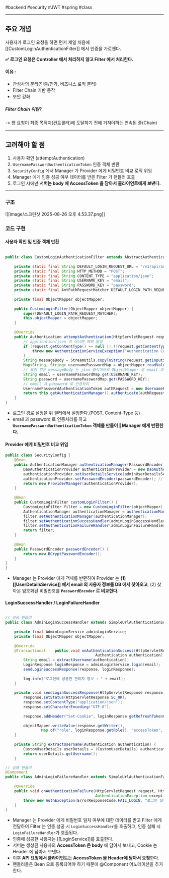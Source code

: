 #backend #security #JWT #spring #class

___
## 주요 개념

사용자가 로그인 요청을 하면 먼저 제일 처음에 [[CustomLoginAuthenticationFilter]] 에서 인증을 가로챈다.

**✅ 로그인 요청은 Controller 에서 처리하지 않고 Filter 에서 처리한다.**
#### 이유 : 
- 관심사의 분리(인증/인가, 비즈니스 로직 분리)
- Filter Chain 기반 동작
- 보안 강화
##### Filter Chain 이란? 
-> 웹 요청이 최종 목적지(컨트롤러)에 도달하기 전에 거쳐야하는 연속된 줄(Chain)

___

## 고려해야 할 점

1. 사용자 확인 (attemptAuthentication)
2. `UsernamePasswordAuthenticationToken` 인증 객체 반환
3. `SecurityConfig` 에서 Manager 가 Provider 에게 비밀번호 비교 로직 위임
4. Manager 에게 인증 성공 여부 데이터를 받은 Filter 가 핸들러 호출
5. 로그인 시에만 **서버는 body 에 AccessToken 을 담아서 클라이언트에게 보낸다.**

___

### 구조
![[image/스크린샷 2025-08-26 오후 4.53.37.png]]

### 코드 구현

#### 사용자 확인 및 인증 객체 반환

```java
  
public class CustomLoginAuthenticationFilter extends AbstractAuthenticationProcessingFilter {  
  
    private static final String DEFAULT_LOGIN_REQUEST_URL = "/v1/api/admin/login";  
    private static final String HTTP_METHOD = "POST";  
    private static final String CONTENT_TYPE = "application/json";  
    private static final String USERNAME_KEY = "email";  
    private static final String PASSWORD_KEY = "password";  
    private static final AntPathRequestMatcher DEFAULT_LOGIN_PATH_REQUEST_MATCHER = new AntPathRequestMatcher(DEFAULT_LOGIN_REQUEST_URL, HTTP_METHOD);  
  
    private final ObjectMapper objectMapper;  
  
    public CustomLoginFilter(ObjectMapper objectMapper) {  
        super(DEFAULT_LOGIN_PATH_REQUEST_MATCHER);  
        this.objectMapper = objectMapper;  
    }  
  
    @Override  
    public Authentication attemptAuthentication(HttpServletRequest request, HttpServletResponse response) throws AuthenticationException, IOException {  
	    // application/json 이 아니면 예외 발생
        if (request.getContentType() == null || (!request.getContentType().equals(CONTENT_TYPE) && !request.getContentType().startsWith(CONTENT_TYPE))) {  
            throw new AuthenticationServiceException("Authentication Content-Type not supported: " + request.getContentType());  
        }  
        String messageBody = StreamUtils.copyToString(request.getInputStream(), StandardCharsets.UTF_8);  
        Map<String, String> usernamePasswordMap = objectMapper.readValue(messageBody, Map.class); 
        // 요청 받은 messageBody 는 json 형식이므로 ObjectMapper 로 email 과 password 추출 
        String email = usernamePasswordMap.get(USERNAME_KEY);  
        String password = usernamePasswordMap.get(PASSWORD_KEY);  
        // email 과 password 로 인증처리
        UsernamePasswordAuthenticationToken authRequest = new UsernamePasswordAuthenticationToken(email, password);  
        return this.getAuthenticationManager().authenticate(authRequest);  
    }  
}
```

- 로그인 경로 설정을 위 필터에서 설정한다.(POST, Content-Type 등)
- email 과 password 로 인증처리를 하고 __`UsernamePasswordAuthenticationToken` 객체를 만들어  Manager 에게 반환한다.__

#### Provider 에게 비밀번호 비교 위임

```java
public class SecurityConfig {
	@Bean  
    public AuthenticationManager authenticationManager(PasswordEncoder passwordEncoder) {  
        DaoAuthenticationProvider authenticationProvider = new DaoAuthenticationProvider();  
        authenticationProvider.setUserDetailsService(adminUserDetailsService); // 사용자 정보 가져와서  
        authenticationProvider.setPasswordEncoder(passwordEncoder); // provider 안에서 암호화된 비밀변호 db 와 비교  
        return new ProviderManager(authenticationProvider);  
    }  
  
    @Bean  
    public CustomLoginFilter customLoginFilter() {  
        CustomLoginFilter filter = new CustomLoginFilter(objectMapper); // ObjectMapper는 DI 받아야 함  
        AuthenticationManager authenticationManager = authenticationManager(passwordEncoder());  
        filter.setAuthenticationManager(authenticationManager);  
        filter.setAuthenticationSuccessHandler(adminLoginSuccessHandler);  
        filter.setAuthenticationFailureHandler(adminLoginFailureHandler);  
        return filter;  
    }  
  
    @Bean  
    public PasswordEncoder passwordEncoder() {  
        return new BCryptPasswordEncoder();  
    }  
}
}
```

- Manager 는 Provider 에게 객체를 반환하여 Provider 는 __(1) [[UserDetailsService]] 에서 email 의 사용자 정보를 DB 에서 찾아오고__, (2) 찾아온 암호화된 비밀번호를 __`PasswordEncoder` 로 비교한다.__

#### LoginSuccessHandler / LoginFailureHandler

```java

// 성공 핸들러
public class AdminLoginSuccessHandler extends SimpleUrlAuthenticationSuccessHandler {  
  
    private final AdminLoginService adminLoginService;  
    private final ObjectMapper objectMapper;  
  
    @Override  
    @Transactional    public void onAuthenticationSuccess(HttpServletRequest request, HttpServletResponse response,  
                                        Authentication authentication) throws IOException {  
        String email = extractUsername(authentication);  
        LoginResponse loginResponse = adminLoginService.login(email);  
        sendLoginSuccessResponse(response, loginResponse);  
  
        log.info("로그인에 성공한 관리자 정보 : " + email);  
    }  
  
    private void sendLoginSuccessResponse(HttpServletResponse response, LoginResponse loginResponse) throws IOException {  
        response.setStatus(HttpServletResponse.SC_OK);  
        response.setContentType("application/json");  
        response.setCharacterEncoding("UTF-8");  
  
        response.addHeader("Set-Cookie", loginResponse.getRefreshTokenCookie().toString());  
  
        objectMapper.writeValue(response.getWriter(),  
                Map.of("role", loginResponse.getRole(), "accessToken", loginResponse.getAccessToken()));  
    }  
  
    private String extractUsername(Authentication authentication) {  
        CustomUserDetails userDetails = (CustomUserDetails) authentication.getPrincipal();  
        return userDetails.getUsername();  
    }

// 실패 핸들러
@Component
public class AdminLoginFailureHandler extends SimpleUrlAuthenticationFailureHandler {  
  
    @Override  
    public void onAuthenticationFailure(HttpServletRequest request, HttpServletResponse response,  
                                        AuthenticationException exception){  
        throw new AuthException(ErrorResponseCode.FAIL_LOGIN, "로그인 실패");  
    }  
}
```

- Manager 는 Provider 에게 비밀번호 일치 여부에 대한 데이터를 받고 Filter 에게 전달하여 Filter 는 인증 성공 시 `LoginSuccessHandler`를 호출하고, 인증 실패 시 `LoginFailureHandler`가 호출된다.
- 인증에 성공한 사용자는 [[LoginService]]를 호출한다.
- 서버는 생성된 사용자의 **AccessToken 은 body** 에 담아서 보내고, Cookie 는 Header 에 담아서 보낸다.
- 이후 **API 요청에서 클라이언트는 AccessToken 을 Header에 담아서 요청**한다.
- 핸들러들은 Bean 으로 등록되어야 하기 때문에 @Component 어노테이션을 추가한다.